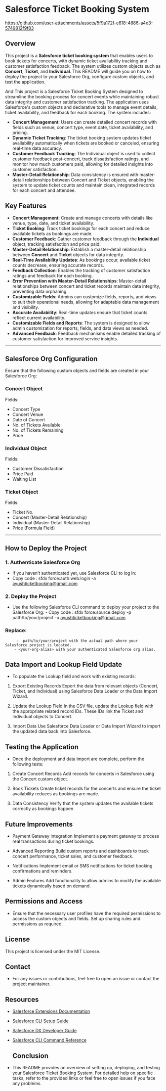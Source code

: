 
# Salesforce Ticket Booking System


https://github.com/user-attachments/assets/5f9a172f-e818-4886-a4e3-5749812f9f83


## Overview
This project is a **Salesforce ticket booking system** that enables users to book tickets for concerts, with dynamic ticket availability tracking and customer satisfaction feedback. The system utilizes custom objects such as **Concert**, **Ticket**, and **Individual**. This README will guide you on how to deploy the project to your Salesforce Org, configure custom objects, and test the application.

And This project is a Salesforce Ticket Booking System designed to streamline the booking process for concert events while maintaining robust data integrity and customer satisfaction tracking. The application uses Salesforce's custom objects and declarative tools to manage event details, ticket availability, and feedback for each booking. The system includes:

- **Concert Management**: Users can create detailed concert records with fields such as venue, concert type, event date, ticket availability, and pricing.
- **Dynamic Ticket Tracking**: The ticket booking system updates ticket availability automatically when tickets are booked or canceled, ensuring real-time data accuracy.
- **Customer Feedback Tracking**: The Individual object is used to collect customer feedback post-concert, track dissatisfaction ratings, and monitor how much customers paid, allowing for detailed insights into customer satisfaction.
- **Master-Detail Relationship**: Data consistency is ensured with master-detail relationships between Concert and Ticket objects, enabling the system to update ticket counts and maintain clean, integrated records for each concert and attendee.

## Key Features
- **Concert Management**: Create and manage concerts with details like venue, type, date, and ticket availability.
- **Ticket Booking**: Track ticket bookings for each concert and reduce available tickets as bookings are made.
- **Customer Feedback**: Gather customer feedback through the **Individual** object, tracking satisfaction and price paid.
- **Master-Detail Relationship**: Establish a master-detail relationship between **Concert** and **Ticket** objects for data integrity.
- **Real-Time Availability Updates**: As bookings occur, available ticket counts decrease, ensuring accurate records.
- **Feedback Collection**: Enables the tracking of customer satisfaction ratings and feedback for each booking.
- **Error Prevention with Master-Detail Relationships**: Master-detail relationships between concert and ticket records maintain data integrity, preventing data orphaning.
- **Customizable Fields**: Admins can customize fields, reports, and views to suit their operational needs, allowing for adaptable data management and visibility.
- **Accurate Availability**: Real-time updates ensure that ticket counts reflect current availability.
- **Customizable Fields and Reports**: The system is designed to allow admin customization for reports, fields, and data views as needed.
- **Advanced Feedback**: Feedback mechanisms enable detailed tracking of customer satisfaction for improved service insights.

---

## Salesforce Org Configuration
Ensure that the following custom objects and fields are created in your Salesforce Org:

### **Concert Object**
Fields:
- Concert Type
- Concert Venue
- Date of Concert
- No. of Tickets Available
- No. of Tickets Remaining
- Price

### **Individual Object**
Fields:
- Customer Dissatisfaction
- Price Paid
- Waiting List

### **Ticket Object**
Fields:
- Ticket No.
- Concert (Master-Detail Relationship)
- Individual (Master-Detail Relationship)
- Price (Formula Field)

---

## How to Deploy the Project

### 1. Authenticate Salesforce Org
- If you haven’t authenticated yet, use Salesforce CLI to log in:
- Copy code  : sfdx force:auth:web:login -a ayushticketbooking@gmail.com

### 2. Deploy the Project
   -  Use the following Salesforce CLI command to deploy your project to the Salesforce Org:
    - Copy code  : sfdx force:source:deploy -p path/to/your/project -u ayushticketbooking@gmail.com


  ###  Replace:
         -  path/to/your/project with the actual path where your Salesforce project is located.
        - <your-org-alias> with your authenticated Salesforce org alias.

   

## Data Import and Lookup Field Update
  - To populate the Lookup field and work with existing records:

1. Export Existing Records
Export the data from relevant objects (Concert, Ticket, and Individual) using Salesforce Data Loader or the Data Import Wizard.

2. Update the Lookup Field
In the CSV file, update the Lookup field with the appropriate related record IDs. These IDs link the Ticket and Individual objects to Concert.

3. Import Data
Use Salesforce Data Loader or Data Import Wizard to import the updated data back into Salesforce.  




## Testing the Application
- Once the deployment and data import are complete, perform the following tests:

1. Create Concert Records
Add records for concerts in Salesforce using the Concert custom object.

2. Book Tickets
Create ticket records for the concerts and ensure the ticket availability reduces as bookings are made.

3. Data Consistency
Verify that the system updates the available tickets correctly as bookings happen.



## Future Improvements

- Payment Gateway Integration
    Implement a payment gateway to process real transactions during ticket bookings.

- Advanced Reporting
    Build custom reports and dashboards to track concert performance, ticket sales, and customer feedback.

- Notifications
    Implement email or SMS notifications for ticket booking confirmations and reminders.

- Admin Features
    Add functionality to allow admins to modify the available tickets dynamically based on demand.

  

## Permissions and Access
 - Ensure that the necessary user profiles have the required permissions to access the custom objects and fields. Set up sharing rules and permissions as required.

## License
This project is licensed under the MIT License.

## Contact
- For any issues or contributions, feel free to open an issue or contact the project maintainer.

## Resources
- [Salesforce Extensions Documentation](https://developer.salesforce.com/tools/vscode/)
- [Salesforce CLI Setup Guide](https://developer.salesforce.com/docs/atlas.en-us.sfdx_setup.meta/sfdx_setup/sfdx_setup_intro.htm)
- [Salesforce DX Developer Guide](https://developer.salesforce.com/docs/atlas.en-us.sfdx_dev.meta/sfdx_dev/sfdx_dev_intro.htm)
- [Salesforce CLI Command Reference](https://developer.salesforce.com/docs/atlas.en-us.sfdx_cli_reference.meta/sfdx_cli_reference/cli_reference.htm)

  ## Conclusion
- This README provides an overview of setting up, deploying, and testing your Salesforce Ticket Booking System. For detailed help on specific tasks, refer to the provided links or feel free to open issues if you face any problems.









